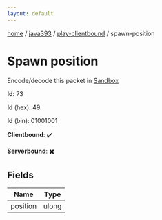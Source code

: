 ```yaml
---
layout: default
---
```


[home](/)  /  [java393](/protocol/java393)  /  [play-clientbound](/protocol/java393/play-clientbound)  /  spawn-position

# Spawn position

Encode/decode this packet in [Sandbox](../../../sandbox/java393#PlayClientbound.SpawnPosition)

**Id**: 73

**Id** (hex): 49

**Id** (bin): 01001001

**Clientbound**: ✔️

**Serverbound**: ✖️

## Fields

Name | Type
---|---
position | ulong
